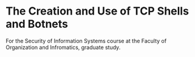 # The Creation and Use of TCP Shells and Botnets
For the Security of Information Systems course at the Faculty of Organization and Infromatics, graduate study.
